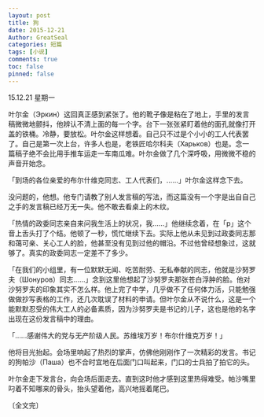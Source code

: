 ```yaml
---
layout: post
title: 狗
date: 2015-12-21
Author: GreatSeal
categories: 短篇
tags: [小说]
comments: true
toc: false
pinned: false
---
```


15.12.21 星期一



叶尔金（Эркин）这回真正感到紧张了。他的靴子像是粘在了地上，手里的发言稿微微地颤抖，他辨认不清上面的每一个字。台下一张张紧盯着他的面孔就像打开盖的铁桶。冷静，要放松。叶尔金这样想着。自己只不过是个小小的工人代表罢了。自己是第一次上台，许多人也是，老铁匠哈尔科夫（Харьков）也是。念一篇稿子绝不会比用手推车运走一车南瓜难。叶尔金做了几个深呼吸，用微微不稳的声音开始念。

「到场的各位亲爱的布尔什维克同志、工人代表们，……」叶尔金这样念下去。

没问题的，他想。他专门请教了别人发言稿的写法，而这篇没有一个字是出自自己之手的发言稿已经万无一失。他不敢去看桌上的木纹。

「热情的政委同志亲自来问我生活上的状况，我……」他继续念着，在「р」这个音上舌头打了个结。他顿了一秒，慌忙继续下去。实际上他从未见到过政委同志那和蔼可亲、关心工人的脸，他甚至没有见到过他的帽沿。不过他曾经想象过，这就够了。真实的政委同志一定差不了多少。

「在我们的小组里，有一位默默无闻、吃苦耐劳、无私奉献的同志，他就是沙努罗夫（Шонуров）同志……」念到这里他想起了沙努罗夫那张苍白浮肿的脸。他对沙努罗夫的印象其实不怎么样。他上完了中学，几乎做不了任何体力活，只能勉强做做抄写表格的工作，还几次耽误了材料的申请。但叶尔金从不说什么，这是一个能默默忍受的伟大工人的必备素质，因为沙努罗夫是书记的儿子，这也是他的名字出现在这份发言稿中的理由。

「……感谢伟大的党与无产阶级人民。苏维埃万岁！布尔什维克万岁！」

他将目光抬起。会场里响起了热烈的掌声，仿佛他刚刚作了一次精彩的发言。书记的狗帕沙（Паша）也不合时宜地在后面门口叫起来，门口的士兵拍了拍它的头。

叶尔金走下发言台，向会场后面走去。直到这时他才感到这里热得难受。帕沙嘴里叼着不知哪来的骨头，抬头望着他，高兴地摇着尾巴。

〔全文完〕

